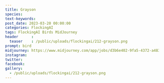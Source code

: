 ```yaml
---
title: Grayson
species: 
text-keywords: 
post_date: 2023-03-20 00:00:00
categories: FlockingAI
tags: FlockingAI Birds MidJourney 
header      :
  teaser    : /public/uploads/flockingai/212-grayson.png
prompt: bird 
midjourney: https://www.midjourney.com/app/jobs/d3b6e402-9fa5-4372-a483-51963c5b50eb
instagram: 
twitter: 
facebook: 
gallery: 
  - /public/uploads/flockingai/212-grayson.png
---
```


